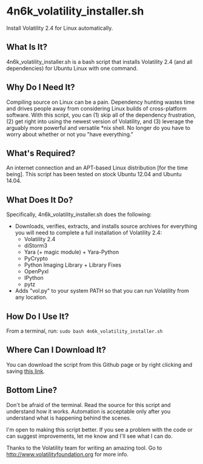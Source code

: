 4n6k_volatility_installer.sh
============================

Install Volatility 2.4 for Linux automatically.

What Is It?
-----------
4n6k_volatility_installer.sh is a bash script that installs Volatility 2.4 (and all dependencies) for Ubuntu Linux with one command.

Why Do I Need It?
-----------------
Compiling source on Linux can be a pain. Dependency hunting wastes time and drives people away from considering Linux builds of cross-platform software. With this script, you can (1) skip all of the dependency frustration, (2) get right into using the newest version of Volatility, and (3) leverage the arguably more powerful and versatile *nix shell. No longer do you have to worry about whether or not you "have everything."

What's Required?
----------------
An internet connection and an APT-based Linux distribution [for the time being]. This script has been tested on stock Ubuntu 12.04 and Ubuntu 14.04.

What Does It Do?
----------------
Specifically, 4n6k_volatility_installer.sh does the following:

* Downloads, verifies, extracts, and installs source archives for everything you will need to complete a full installation of Volatility 2.4:
  * Volatility 2.4
  * diStorm3
  * Yara (+ magic module) + Yara-Python
  * PyCrypto
  * Python Imaging Library + Library Fixes
  * OpenPyxl
  * IPython
  * pytz
* Adds "vol.py" to your system PATH so that you can run Volatility from any location.

How Do I Use It?
----------------
From a terminal, run: `sudo bash 4n6k_volatility_installer.sh`

Where Can I Download It?
------------------------
You can download the script from this Github page or by right clicking and saving [this link](https://dl.4n6k.com/p/volinux/4n6k_volatility_installer.sh). 

Bottom Line?
------------
Don't be afraid of the terminal. Read the source for this script and understand how it works. Automation is acceptable only after you understand what is happening behind the scenes.

I'm open to making this script better. If you see a problem with the code or can suggest improvements, let me know and I'll see what I can do.

Thanks to the Volatility team for writing an amazing tool. Go to http://www.volatilityfoundation.org for more info.
